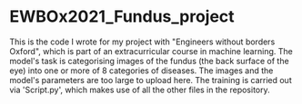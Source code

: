 # EWBOx2021_Fundus_project

This is the code I wrote for my project with "Engineers without borders Oxford", which is part of an extracurricular course in machine learning.
The model's task is categorising images of the fundus (the back surface of the eye) into one or more of 8 categories of diseases.
The images and the model's parameters are too large to upload here.
The training is carried out via 'Script.py', which makes use of all the other files in the repository.
